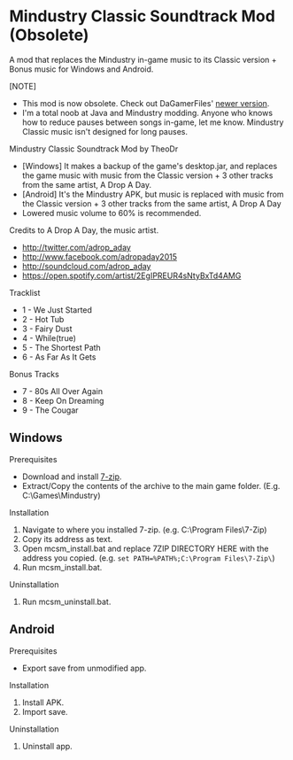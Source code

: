 # Mindustry Classic Soundtrack Mod (Obsolete)
A mod that replaces the Mindustry in-game music to its Classic version + Bonus music for Windows and Android.

[NOTE]
- This mod is now obsolete. Check out DaGamerFiles' [newer version](https://github.com/DaGamerFiles/classic-music).
- I'm a total noob at Java and Mindustry modding.
Anyone who knows how to reduce pauses between songs in-game, let me know.
Mindustry Classic music isn't designed for long pauses.

Mindustry Classic Soundtrack Mod by TheoDr
- [Windows] It makes a backup of the game's desktop.jar, 
  and replaces the game music with music from the Classic version + 3 other tracks from the same artist, A Drop A Day.
- [Android] It's the Mindustry APK, but music is replaced with music from the Classic version + 3 other tracks from the same artist, A Drop A Day
- Lowered music volume to 60% is recommended.

Credits to A Drop A Day, the music artist.
- http://twitter.com/adrop_aday
- http://www.facebook.com/adropaday2015
- http://soundcloud.com/adrop_aday
- https://open.spotify.com/artist/2EgIPREUR4sNtyBxTd4AMG

Tracklist
- 1 - We Just Started
- 2 - Hot Tub
- 3 - Fairy Dust
- 4 - While(true)
- 5 - The Shortest Path
- 6 - As Far As It Gets

Bonus Tracks
- 7 - 80s All Over Again
- 8 - Keep On Dreaming
- 9 - The Cougar

## Windows

Prerequisites
- Download and install [7-zip](https://www.7-zip.org/download.html).
- Extract/Copy the contents of the archive to the main game folder. (E.g. C:\Games\Mindustry\)

Installation
1. Navigate to where you installed 7-zip. (e.g. C:\Program Files\7-Zip)
2. Copy its address as text.
3. Open mcsm_install.bat and replace 7ZIP DIRECTORY HERE with the address you copied.
   (e.g. `set PATH=%PATH%;C:\Program Files\7-Zip\`)
4. Run mcsm_install.bat.

Uninstallation
1. Run mcsm_uninstall.bat.

## Android

Prerequisites
- Export save from unmodified app.

Installation
1. Install APK.
2. Import save.

Uninstallation
1. Uninstall app.
